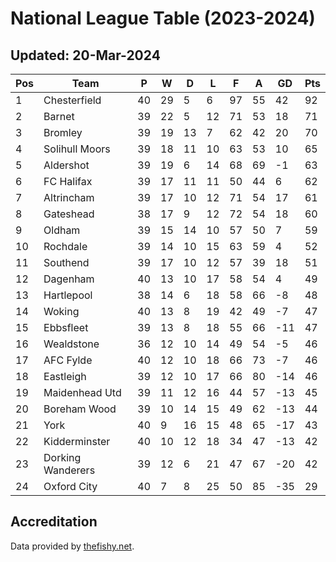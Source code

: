 # National League Table (2023-2024)
## Updated: 20-Mar-2024

| Pos | Team | P | W | D | L | F | A | GD | Pts |
| --- | --- | --- | --- | --- | --- | --- | --- | --- | --- |
| 1 | Chesterfield | 40 | 29 | 5 | 6 | 97 | 55 | 42 | 92 |
| 2 | Barnet | 39 | 22 | 5 | 12 | 71 | 53 | 18 | 71 |
| 3 | Bromley | 39 | 19 | 13 | 7 | 62 | 42 | 20 | 70 |
| 4 | Solihull Moors | 39 | 18 | 11 | 10 | 63 | 53 | 10 | 65 |
| 5 | Aldershot | 39 | 19 | 6 | 14 | 68 | 69 | -1 | 63 |
| 6 | FC Halifax | 39 | 17 | 11 | 11 | 50 | 44 | 6 | 62 |
| 7 | Altrincham | 39 | 17 | 10 | 12 | 71 | 54 | 17 | 61 |
| 8 | Gateshead | 38 | 17 | 9 | 12 | 72 | 54 | 18 | 60 |
| 9 | Oldham | 39 | 15 | 14 | 10 | 57 | 50 | 7 | 59 |
| 10 | Rochdale | 39 | 14 | 10 | 15 | 63 | 59 | 4 | 52 |
| 11 | Southend | 39 | 17 | 10 | 12 | 57 | 39 | 18 | 51 |
| 12 | Dagenham | 40 | 13 | 10 | 17 | 58 | 54 | 4 | 49 |
| 13 | Hartlepool | 38 | 14 | 6 | 18 | 58 | 66 | -8 | 48 |
| 14 | Woking | 40 | 13 | 8 | 19 | 42 | 49 | -7 | 47 |
| 15 | Ebbsfleet | 39 | 13 | 8 | 18 | 55 | 66 | -11 | 47 |
| 16 | Wealdstone | 36 | 12 | 10 | 14 | 49 | 54 | -5 | 46 |
| 17 | AFC Fylde | 40 | 12 | 10 | 18 | 66 | 73 | -7 | 46 |
| 18 | Eastleigh | 39 | 12 | 10 | 17 | 66 | 80 | -14 | 46 |
| 19 | Maidenhead Utd | 39 | 11 | 12 | 16 | 44 | 57 | -13 | 45 |
| 20 | Boreham Wood | 39 | 10 | 14 | 15 | 49 | 62 | -13 | 44 |
| 21 | York | 40 | 9 | 16 | 15 | 48 | 65 | -17 | 43 |
| 22 | Kidderminster | 40 | 10 | 12 | 18 | 34 | 47 | -13 | 42 |
| 23 | Dorking Wanderers | 39 | 12 | 6 | 21 | 47 | 67 | -20 | 42 |
| 24 | Oxford City | 40 | 7 | 8 | 25 | 50 | 85 | -35 | 29 |

## Accreditation 

Data provided by [thefishy.net](https://www.thefishy.net/).
